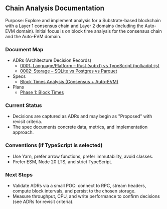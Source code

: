 ## Chain Analysis Documentation

Purpose: Explore and implement analysis for a Substrate-based blockchain with a Layer 1 consensus chain and Layer 2 domains (including the Auto-EVM domain). Initial focus is on block time analysis for the consensus chain and the Auto-EVM domain.

### Document Map

- ADRs (Architecture Decision Records)
  - [0001: Language/Platform – Rust (subxt) vs TypeScript (polkadot-js)](adr/0001-language-platform.md)
  - [0002: Storage – SQLite vs Postgres vs Parquet](adr/0002-storage.md)
- Specs
  - [Block Times Analysis (Consensus + Auto-EVM)](specs/block-times-analysis.md)
- Plans
  - [Phase 1: Block Times](plan/phase-1-block-times.md)

### Current Status

- Decisions are captured as ADRs and may begin as "Proposed" with revisit criteria.
- The spec documents concrete data, metrics, and implementation approach.

### Conventions (if TypeScript is selected)

- Use Yarn, prefer arrow functions, prefer immutability, avoid classes.
- Prefer ESM, Node 20 LTS, and strict TypeScript.

### Next Steps

- Validate ADRs via a small POC: connect to RPC, stream headers, compute block intervals, and persist to the chosen storage.
- Measure throughput, CPU, and write performance to confirm decisions (see ADRs for revisit criteria).
